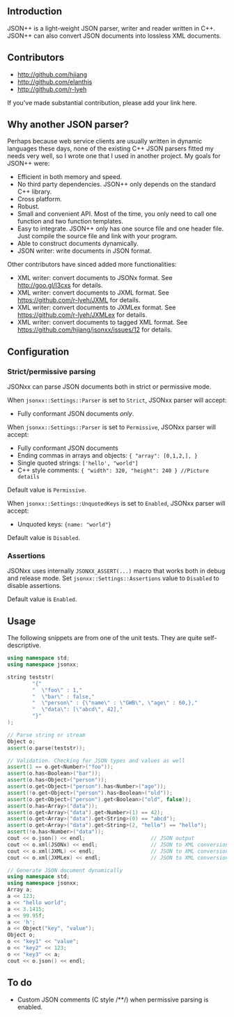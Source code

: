 ## Introduction

JSON++ is a light-weight JSON parser, writer and reader written in C++.
JSON++ can also convert JSON documents into lossless XML documents.

## Contributors

* http://github.com/hjiang
* http://github.com/elanthis
* http://github.com/r-lyeh

If you've made substantial contribution, please add your link here. 

## Why another JSON parser?

Perhaps because web service clients are usually written in dynamic languages these days, none of the existing C++ JSON parsers fitted my needs very well, so I wrote one that I used in another project. My goals for JSON++ were:

* Efficient in both memory and speed.
* No third party dependencies. JSON++ only depends on the standard C++ library.
* Cross platform.
* Robust.
* Small and convenient API. Most of the time, you only need to call one function and two function templates.
* Easy to integrate. JSON++ only has one source file and one header file. Just compile the source file and link with your program.
* Able to construct documents dynamically.
* JSON writer: write documents in JSON format.

Other contributors have sinced added more functionalities:

* XML writer: convert documents to JSONx format. See http://goo.gl/I3cxs for details.
* XML writer: convert documents to JXML format. See https://github.com/r-lyeh/JXML for details.
* XML writer: convert documents to JXMLex format. See https://github.com/r-lyeh/JXMLex for details.
* XML writer: convert documents to tagged XML format. See https://github.com/hjiang/jsonxx/issues/12 for details.

## Configuration

### Strict/permissive parsing

JSONxx can parse JSON documents both in strict or permissive mode.

When `jsonxx::Settings::Parser` is set to `Strict`, JSONxx parser will accept:
* Fully conformant JSON documents *only*.

When `jsonxx::Settings::Parser` is set to `Permissive`, JSONxx parser will accept:
* Fully conformant JSON documents
* Ending commas in arrays and objects: `{ "array": [0,1,2,], }`
* Single quoted strings: `['hello', "world"]`
* C++ style comments: `{ "width": 320, "height": 240 } //Picture details`

Default value is `Permissive`.

When `jsonxx::Settings::UnquotedKeys` is set to `Enabled`, JSONxx parser will accept:
* Unquoted keys: `{name: "world"}`

Default value is `Disabled`.

### Assertions

JSONxx uses internally `JSONXX_ASSERT(...)` macro that works both in debug and release mode. Set `jsonxx::Settings::Assertions` value to `Disabled` to disable assertions.

Default value is `Enabled`.

## Usage

The following snippets are from one of the unit tests. They are quite self-descriptive.

~~~C++
using namespace std;
using namespace jsonxx;

string teststr(
        "{"
        "  \"foo\" : 1,"
        "  \"bar\" : false,"
        "  \"person\" : {\"name\" : \"GWB\", \"age\" : 60,},"
        "  \"data\": [\"abcd\", 42],"
        "}"
);

// Parse string or stream
Object o;
assert(o.parse(teststr));

// Validation. Checking for JSON types and values as well
assert(1 == o.get<Number>("foo"));
assert(o.has<Boolean>("bar"));
assert(o.has<Object>("person"));
assert(o.get<Object>("person").has<Number>("age"));
assert(!o.get<Object>("person").has<Boolean>("old"));
assert(o.get<Object>("person").get<Boolean>("old", false));
assert(o.has<Array>("data"));
assert(o.get<Array>("data").get<Number>(1) == 42);
assert(o.get<Array>("data").get<String>(0) == "abcd");
assert(o.get<Array>("data").get<String>(2, "hello") == "hello");
assert(!o.has<Number>("data"));
cout << o.json() << endl;                     // JSON output
cout << o.xml(JSONx) << endl;                 // JSON to XML conversion (JSONx subtype)
cout << o.xml(JXML) << endl;                  // JSON to XML conversion (JXML subtype)
cout << o.xml(JXMLex) << endl;                // JSON to XML conversion (JXMLex subtype)
~~~

~~~C++
// Generate JSON document dynamically
using namespace std;
using namespace jsonxx;
Array a;
a << 123;
a << "hello world";
a << 3.1415;
a << 99.95f;
a << 'h';
a << Object("key", "value");
Object o;
o << "key1" << "value";
o << "key2" << 123;
o << "key3" << a;
cout << o.json() << endl;
~~~

## To do

* Custom JSON comments (C style /**/) when permissive parsing is enabled.
